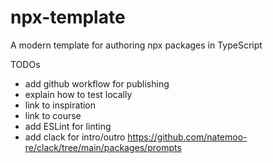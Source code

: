 # npx-template
A modern template for authoring npx packages in TypeScript

TODOs
- add github workflow for publishing
- explain how to test locally
- link to inspiration
- link to course
- add ESLint for linting
- add clack for intro/outro https://github.com/natemoo-re/clack/tree/main/packages/prompts